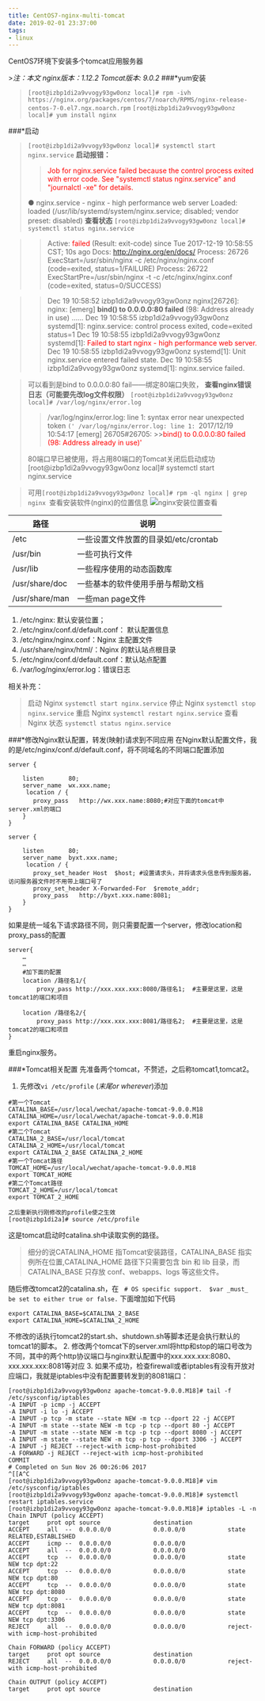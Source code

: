 ```yaml
---
title: CentOS7-nginx-multi-tomcat
date: 2019-02-01 23:37:00
tags: 
- linux
---
```




CentOS7环境下安装多个tomcat应用服务器

<!--more-->


﻿>*注：本文 nginx版本：1.12.2      Tomcat版本: 9.0.2*
###*yum安装
>`[root@izbp1di2a9vvogy93gw0onz local]# rpm -ivh https://nginx.org/packages/centos/7/noarch/RPMS/nginx-release-centos-7-0.el7.ngx.noarch.rpm`
>`[root@izbp1di2a9vvogy93gw0onz local]# yum install nginx`

###*启动
>`[root@izbp1di2a9vvogy93gw0onz local]# systemctl start nginx.service`
**启动报错：**
>><font color="red">Job for nginx.service failed because the control process exited with error code. See "systemctl status nginx.service" and "journalctl -xe" for details.</font>
>>
>● nginx.service - nginx - high performance web server
   Loaded: loaded (/usr/lib/systemd/system/nginx.service; disabled; vendor preset: disabled)
   **查看状态**
`[root@izbp1di2a9vvogy93gw0onz local]# systemctl status nginx.service`

 >>  Active: <font color="red">failed </font>(Result: exit-code) since Tue 2017-12-19 10:58:55 CST; 10s ago
     Docs: http://nginx.org/en/docs/
  Process: 26726 ExecStart=/usr/sbin/nginx -c /etc/nginx/nginx.conf (code=exited, status=1/FAILURE)
  Process: 26722 ExecStartPre=/usr/sbin/nginx -t -c /etc/nginx/nginx.conf (code=exited, status=0/SUCCESS)

>>Dec 19 10:58:52 izbp1di2a9vvogy93gw0onz nginx[26726]: nginx: [emerg] **bind() to 0.0.0.0:80 failed** (98: Address already in use)
……
Dec 19 10:58:55 izbp1di2a9vvogy93gw0onz systemd[1]: nginx.service: control process exited, code=exited status=1
Dec 19 10:58:55 izbp1di2a9vvogy93gw0onz systemd[1]: <font color="red">Failed to start nginx - high performance web server.</font>
Dec 19 10:58:55 izbp1di2a9vvogy93gw0onz systemd[1]: Unit nginx.service entered failed state.
Dec 19 10:58:55 izbp1di2a9vvogy93gw0onz systemd[1]: nginx.service failed.

>可以看到是bind to 0.0.0.0:80 fail——绑定80端口失败，
>**查看nginx错误日志（可能要先改log文件权限）**
>`[root@izbp1di2a9vvogy93gw0onz local]# /var/log/nginx/error.log`
>>/var/log/nginx/error.log: line 1: syntax error near unexpected token `('
>>/var/log/nginx/error.log: line 1: `2017/12/19 10:54:17 [emerg] 26705#26705: >><font color="red">bind() to 0.0.0.0:80 failed (98: Address already in use)'</font>
>
>80端口早已被使用，将占用80端口的Tomcat关闭后启动成功
>[root@izbp1di2a9vvogy93gw0onz local]# systemctl start nginx.service

>可用`[root@izbp1di2a9vvogy93gw0onz local]# rpm -ql nginx | grep nginx
`查看安装软件(nginx)的位置信息
![nginx安装位置查看](http://img.blog.csdn.net/20171219114713769?watermark/2/text/aHR0cDovL2Jsb2cuY3Nkbi5uZXQvY2hlZXRhaGxvdmVy/font/5a6L5L2T/fontsize/400/fill/I0JBQkFCMA==/dissolve/70/gravity/SouthEast)
<table>
<thead>
<tr>
<th>路径</th>
<th>说明</th>
</tr>
</thead>
<tbody>
<tr>
<td>/etc</td>
<td>一些设置文件放置的目录如/etc/crontab</td>
</tr>
<tr>
<td>/usr/bin</td>
<td>一些可执行文件</td>
</tr>
<tr>
<td>/usr/lib</td>
<td>一些程序使用的动态函数库</td>
</tr>
<tr>
<td>/usr/share/doc</td>
<td>一些基本的软件使用手册与帮助文档</td>
</tr>
<tr>
<td>/usr/share/man</td>
<td>一些man page文件</td>
</tr>
</tbody>
</table>

1. /etc/nginx: 默认安装位置；
2. /etc/nginx/conf.d/default.conf： 默认配置信息
3. /etc/nginx/nginx.conf：Nginx 主配置文件
4. /usr/share/nginx/html/：Nginx 的默认站点根目录
5. /etc/nginx/conf.d/default.conf：默认站点配置
6. /var/log/nginx/error.log：错误日志

相关补充：
>启动 Nginx
`systemctl start nginx.service`
 停止 Nginx
`systemctl stop nginx.service`
 重启 Nginx
`systemctl restart nginx.service`
 查看 Nginx 状态
`systemctl status nginx.service`

###*修改Nginx默认配置，转发(映射)请求到不同应用
在Nginx默认配置文件，我的是/etc/nginx/conf.d/default.conf，将不同域名的不同端口配置添加
```
server {

    listen       80;
    server_name  wx.xxx.name;
     location / {
       proxy_pass   http://wx.xxx.name:8080;#对应下面的tomcat中server.xml的端口
    }
}

server {

    listen       80;
    server_name  byxt.xxx.name;
     location / {
       proxy_set_header Host  $host; #设置请求头，并将请求头信息传到服务器，访问服务器文件时不用带上端口号了
       proxy_set_header X-Forwarded-For  $remote_addr;
       proxy_pass   http://byxt.xxx.name:8081;
    }
}
```
如果是统一域名下请求路径不同，则只需要配置一个server，修改location和proxy_pass的配置
```
server{
	…
	…
    #加下面的配置  
    location /路径名1/{  
        proxy_pass http://xxx.xxx.xxx:8080/路径名1;  #主要是这里，这是tomcat1的端口和项目 
        
    location /路径名2/{  
        proxy_pass http://xxx.xxx.xxx:8081/路径名2;  #主要是这里，这是tomcat2的端口和项目  
}
```
重启nginx服务。

###*Tomcat相关配置
先准备两个tomcat，不赘述，之后称tomcat1,tomcat2。
1. 先修改`vi /etc/profile` (*末尾or wherever*)添加
```
#第一个Tomcat
CATALINA_BASE=/usr/local/wechat/apache-tomcat-9.0.0.M18
CATALINA_HOME=/usr/local/wechat/apache-tomcat-9.0.0.M18
export CATALINA_BASE CATALINA_HOME
#第二个Tomcat
CATALINA_2_BASE=/usr/local/tomcat
CATALINA_2_HOME=/usr/local/tomcat
export CATALINA_2_BASE CATALINA_2_HOME
#第一个Tomcat路径
TOMCAT_HOME=/usr/local/wechat/apache-tomcat-9.0.0.M18
export TOMCAT_HOME
#第二个Tomcat路径
TOMCAT_2_HOME=/usr/local/tomcat
export TOMCAT_2_HOME

之后重新执行刚修改的profile使之生效
[root@izbp1di2a]# source /etc/profile
```
这是tomcat启动时catalina.sh中读取实例的路径。
>细分的说CATALINA_HOME 指Tomcat安装路径，CATALINA_BASE 指实例所在位置,CATALINA_HOME 路径下只需要包含 bin 和 lib 目录，而 CATALINA_BASE 只存放 conf、webapps、logs 等这些文件。

随后修改tomcat2的catalina.sh，在
` # OS specific support.  $var _must_ be set to either true or false.`
下面增加如下代码
```
export CATALINA_BASE=$CATALINA_2_BASE
export CATALINA_HOME=$CATALINA_2_HOME
```
不修改的话执行tomcat2的start.sh、shutdown.sh等脚本还是会执行默认的tomcat1的脚本。
2. 修改两个tomcat下的server.xml将http和stop的端口号改为不同，其中的两个http协议端口与nginx默认配置中的xxx.xxx.xxx:8080、xxx.xxx.xxx:8081等对应
3. 如果不成功，检查firewall或者iptables有没有开放对应端口，我就是iptables中没有配置要转发到的8081端口：

```
[root@izbp1di2a9vvogy93gw0onz apache-tomcat-9.0.0.M18]# tail -f /etc/sysconfig/iptables
-A INPUT -p icmp -j ACCEPT
-A INPUT -i lo -j ACCEPT
-A INPUT -p tcp -m state --state NEW -m tcp --dport 22 -j ACCEPT
-A INPUT -m state --state NEW -m tcp -p tcp --dport 80 -j ACCEPT 
-A INPUT -m state --state NEW -m tcp -p tcp --dport 8080 -j ACCEPT
-A INPUT -m state --state NEW -m tcp -p tcp --dport 3306 -j ACCEPT  
-A INPUT -j REJECT --reject-with icmp-host-prohibited
-A FORWARD -j REJECT --reject-with icmp-host-prohibited
COMMIT
# Completed on Sun Nov 26 00:26:06 2017
^[[A^C
[root@izbp1di2a9vvogy93gw0onz apache-tomcat-9.0.0.M18]# vim /etc/sysconfig/iptables
[root@izbp1di2a9vvogy93gw0onz apache-tomcat-9.0.0.M18]# systemctl restart iptables.service
[root@izbp1di2a9vvogy93gw0onz apache-tomcat-9.0.0.M18]# iptables -L -n
Chain INPUT (policy ACCEPT)
target     prot opt source               destination         
ACCEPT     all  --  0.0.0.0/0            0.0.0.0/0            state RELATED,ESTABLISHED
ACCEPT     icmp --  0.0.0.0/0            0.0.0.0/0           
ACCEPT     all  --  0.0.0.0/0            0.0.0.0/0           
ACCEPT     tcp  --  0.0.0.0/0            0.0.0.0/0            state NEW tcp dpt:22
ACCEPT     tcp  --  0.0.0.0/0            0.0.0.0/0            state NEW tcp dpt:80
ACCEPT     tcp  --  0.0.0.0/0            0.0.0.0/0            state NEW tcp dpt:8080
ACCEPT     tcp  --  0.0.0.0/0            0.0.0.0/0            state NEW tcp dpt:8081
ACCEPT     tcp  --  0.0.0.0/0            0.0.0.0/0            state NEW tcp dpt:3306
REJECT     all  --  0.0.0.0/0            0.0.0.0/0            reject-with icmp-host-prohibited

Chain FORWARD (policy ACCEPT)
target     prot opt source               destination         
REJECT     all  --  0.0.0.0/0            0.0.0.0/0            reject-with icmp-host-prohibited

Chain OUTPUT (policy ACCEPT)
target     prot opt source               destination
```